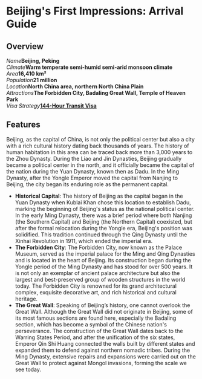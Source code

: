 # Beijing's First Impressions: Arrival Guide

## Overview

<Description>
<div><i>Name</i><b>Beijing, Peking</b></div>
<div long><i>Climate</i><b>Warm temperate semi-humid semi-arid monsoon climate</b></div>
<div><i>Area</i><b>16,410 km²</b></div>
<div><i>Population</i><b>21 million</b></div>
<div long><i>Location</i><b>North China area, northern North China Plain</b></div>
<div long><i>Attractions</i><b>The Forbidden City, Badaling Great Wall, Temple of Heaven Park</b></div>
<div long><i>Visa Strategy</i><b><a href="/guide/visa#_144-hour-transit-visa-exemption">144-Hour Transit Visa</a></b></div>
</Description>

## Features

Beijing, as the capital of China, is not only the political center but also a city with a rich cultural history dating back thousands of years. The history of human habitation in this area can be traced back more than 3,000 years to the Zhou Dynasty. During the Liao and Jin Dynasties, Beijing gradually became a political center in the north, and it officially became the capital of the nation during the Yuan Dynasty, known then as Dadu. In the Ming Dynasty, after the Yongle Emperor moved the capital from Nanjing to Beijing, the city began its enduring role as the permanent capital.

- **Historical Capital**: The history of Beijing as the capital began in the Yuan Dynasty when Kublai Khan chose this location to establish Dadu, marking the beginning of Beijing's status as the national political center. In the early Ming Dynasty, there was a brief period where both Nanjing (the Southern Capital) and Beijing (the Northern Capital) coexisted, but after the formal relocation during the Yongle era, Beijing's position was solidified. This tradition continued through the Qing Dynasty until the Xinhai Revolution in 1911, which ended the imperial era.
- **The Forbidden City**: The Forbidden City, now known as the Palace Museum, served as the imperial palace for the Ming and Qing Dynasties and is located in the heart of Beijing. Its construction began during the Yongle period of the Ming Dynasty and has stood for over 500 years. It is not only an exemplar of ancient palace architecture but also the largest and best-preserved group of wooden structures in the world today. The Forbidden City is renowned for its grand architectural complex, exquisite decorative art, and rich historical and cultural heritage.
- **The Great Wall**: Speaking of Beijing’s history, one cannot overlook the Great Wall. Although the Great Wall did not originate in Beijing, some of its most famous sections are found here, especially the Badaling section, which has become a symbol of the Chinese nation's perseverance. The construction of the Great Wall dates back to the Warring States Period, and after the unification of the six states, Emperor Qin Shi Huang connected the walls built by different states and expanded them to defend against northern nomadic tribes. During the Ming Dynasty, extensive repairs and expansions were carried out on the Great Wall to protect against Mongol invasions, forming the scale we see today.